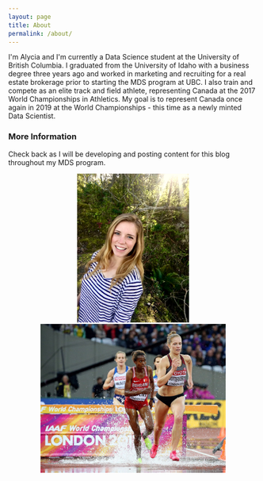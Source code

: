 ```yaml
---
layout: page
title: About
permalink: /about/
---
```



I'm Alycia and I'm currently a Data Science student at the University of British Columbia. I graduated from the University of Idaho with a business degree three years ago and worked in marketing and recruiting for a real estate brokerage prior to starting the MDS program at UBC. I also train and compete as an elite track and field athlete, representing Canada at the 2017 World Championships in Athletics. My goal is to represent Canada once again in 2019 at the World Championships - this time as a newly minted Data Scientist.

### More Information

Check back as I will be developing and posting content for this blog throughout my MDS program. 


<center><img src="/images/alycia.jpg" alt="AlyciaPhoto" height="300"/><img src="/images/steeple.jpg"  alt="SteeplePhoto" height="300"/></center>
